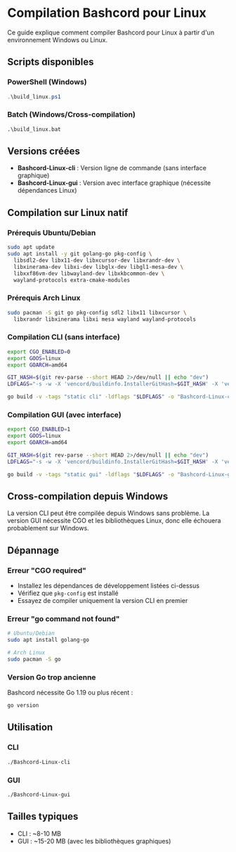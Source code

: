 # Compilation Bashcord pour Linux

Ce guide explique comment compiler Bashcord pour Linux à partir d'un environnement Windows ou Linux.

## Scripts disponibles

### PowerShell (Windows)
```powershell
.\build_linux.ps1
```

### Batch (Windows/Cross-compilation)
```cmd
.\build_linux.bat
```

## Versions créées

- **Bashcord-Linux-cli** : Version ligne de commande (sans interface graphique)
- **Bashcord-Linux-gui** : Version avec interface graphique (nécessite dépendances Linux)

## Compilation sur Linux natif

### Prérequis Ubuntu/Debian
```bash
sudo apt update
sudo apt install -y git golang-go pkg-config \
  libsdl2-dev libx11-dev libxcursor-dev libxrandr-dev \
  libxinerama-dev libxi-dev libglx-dev libgl1-mesa-dev \
  libxxf86vm-dev libwayland-dev libxkbcommon-dev \
  wayland-protocols extra-cmake-modules
```

### Prérequis Arch Linux
```bash
sudo pacman -S git go pkg-config sdl2 libx11 libxcursor \
  libxrandr libxinerama libxi mesa wayland wayland-protocols
```

### Compilation CLI (sans interface)
```bash
export CGO_ENABLED=0
export GOOS=linux
export GOARCH=amd64

GIT_HASH=$(git rev-parse --short HEAD 2>/dev/null || echo "dev")
LDFLAGS="-s -w -X 'vencord/buildinfo.InstallerGitHash=$GIT_HASH' -X 'vencord/buildinfo.InstallerTag=dev-build'"

go build -v -tags "static cli" -ldflags "$LDFLAGS" -o "Bashcord-Linux-cli"
```

### Compilation GUI (avec interface)
```bash
export CGO_ENABLED=1
export GOOS=linux
export GOARCH=amd64

GIT_HASH=$(git rev-parse --short HEAD 2>/dev/null || echo "dev")
LDFLAGS="-s -w -X 'vencord/buildinfo.InstallerGitHash=$GIT_HASH' -X 'vencord/buildinfo.InstallerTag=dev-build'"

go build -v -tags "static gui" -ldflags "$LDFLAGS" -o "Bashcord-Linux-gui"
```

## Cross-compilation depuis Windows

La version CLI peut être compilée depuis Windows sans problème.
La version GUI nécessite CGO et les bibliothèques Linux, donc elle échouera probablement sur Windows.

## Dépannage

### Erreur "CGO required"
- Installez les dépendances de développement listées ci-dessus
- Vérifiez que `pkg-config` est installé
- Essayez de compiler uniquement la version CLI en premier

### Erreur "go command not found"
```bash
# Ubuntu/Debian
sudo apt install golang-go

# Arch Linux  
sudo pacman -S go
```

### Version Go trop ancienne
Bashcord nécessite Go 1.19 ou plus récent :
```bash
go version
```

## Utilisation

### CLI
```bash
./Bashcord-Linux-cli
```

### GUI
```bash
./Bashcord-Linux-gui
```

## Tailles typiques

- CLI : ~8-10 MB
- GUI : ~15-20 MB (avec les bibliothèques graphiques) 
